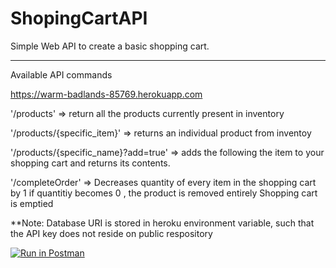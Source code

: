 # ShopingCartAPI
Simple Web API to create a basic shopping cart. 
<hr>




Available API commands 

https://warm-badlands-85769.herokuapp.com 

'/products'
=> return all the products currently present in inventory  


'/products/{specific_item}'
=> returns an individual product from inventoy 


'/products/{specific_name}?add=true'
=> adds the following the item to your shopping cart and returns its contents. 


'/completeOrder'
=> Decreases quantity of every item in the shopping cart by 1
   if quantitiy becomes 0 , the product is removed entirely 
   Shopping cart is emptied 
   
 
**Note: Database URI is stored in heroku environment variable, such that the API key does not reside on public respository



[![Run in Postman](https://run.pstmn.io/button.svg)](https://app.getpostman.com/run-collection/1730c56bae8c26b06bf3)
